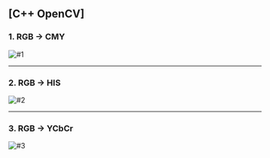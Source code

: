 ## [C++ OpenCV]
### 1. RGB -> CMY 

![#1](https://user-images.githubusercontent.com/81904943/140025364-0b606ed0-6455-4e6e-b5d2-63237e751b56.PNG)

---

### 2. RGB -> HIS

![#2](https://user-images.githubusercontent.com/81904943/140025412-f56a0736-2dc6-4526-8ff6-3377ea4d4312.png)

----

### 3. RGB -> YCbCr

![#3](https://user-images.githubusercontent.com/81904943/140025446-d0a82808-2fa2-4f3c-8e54-c0787b49b5cd.png)

